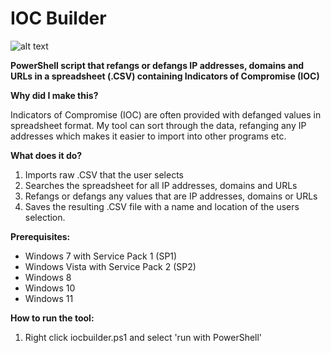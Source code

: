 # IOC Builder

![alt text](https://github.com/nwjohns101/IOC-Builder/blob/Dev/Images/logo.png) 

**PowerShell script that refangs or defangs IP addresses, domains and URLs in a spreadsheet (.CSV) containing Indicators of Compromise (IOC)**

**Why did I make this?**

Indicators of Compromise (IOC) are often provided with defanged values in spreadsheet format. My tool can sort through the data, refanging any IP addresses which makes it easier to import into other programs etc.

**What does it do?**
1) Imports raw .CSV that the user selects
2) Searches the spreadsheet for all IP addresses, domains and URLs
3) Refangs or defangs any values that are IP addresses, domains or URLs
5) Saves the resulting .CSV file with a name and location of the users selection. 

**Prerequisites:**

- Windows 7 with Service Pack 1 (SP1)
- Windows Vista with Service Pack 2 (SP2)
- Windows 8
- Windows 10
- Windows 11

**How to run the tool:**
1) Right click iocbuilder.ps1 and select 'run with PowerShell'
